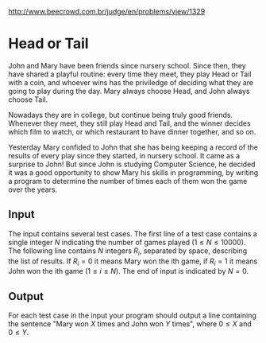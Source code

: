 http://www.beecrowd.com.br/judge/en/problems/view/1329

# Head or Tail

John and Mary have been friends since nursery school. Since then, they have
shared a playful routine: every time they meet, they play Head or Tail with
a coin, and whoever wins has the priviledge of deciding what they are going
to play during the day. Mary always choose Head, and John always choose Tail.

Nowadays they are in college, but continue being truly good friends. Whenever
they meet, they still play Head and Tail, and the winner decides which film to
watch, or which restaurant to have dinner together, and so on.

Yesterday Mary confided to John that she has being keeping a record of the
results of every play since they started, in nursery school. It came as a
surprise to John! But since John is studying Computer Science, he decided it
was a good opportunity to show Mary his skills in programming, by writing a
program to determine the number of times each of them won the game over the
years.

## Input

The input contains several test cases. The first line of a test case contains
a single integer $N$ indicating the number of games played
$(1 \leq N \leq 10000)$. The following line contains $N$ integers $R_i$,
separated by space, describing the list of results. If $R_i = 0$ it means Mary
won the ith game, if $R_i = 1$ it means John won the ith game
$(1 \leq i \leq N)$. The end of input is indicated by $N = 0$.

## Output

For each test case in the input your program should output a line containing
the sentence "Mary won $X$ times and John won $Y$ times", where $0 \leq X$ and
$0 \leq Y$.
